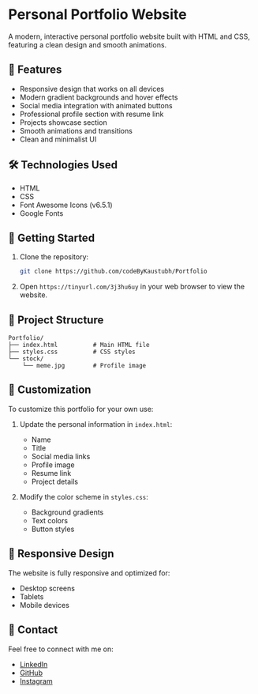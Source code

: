 # Personal Portfolio Website

A modern, interactive personal portfolio website built with HTML and CSS, featuring a clean design and smooth animations.

## 🌟 Features

- Responsive design that works on all devices
- Modern gradient backgrounds and hover effects
- Social media integration with animated buttons
- Professional profile section with resume link
- Projects showcase section
- Smooth animations and transitions
- Clean and minimalist UI

## 🛠️ Technologies Used

- HTML
- CSS
- Font Awesome Icons (v6.5.1)
- Google Fonts

## 🚀 Getting Started

1. Clone the repository:
   ```bash
   git clone https://github.com/codeByKaustubh/Portfolio
   ```

2. Open `https://tinyurl.com/3j3hu6uy` in your web browser to view the website.

## 📂 Project Structure

```
Portfolio/
├── index.html          # Main HTML file
├── styles.css          # CSS styles
└── stock/             
    └── meme.jpg        # Profile image
```

## 🎨 Customization

To customize this portfolio for your own use:

1. Update the personal information in `index.html`:
   - Name
   - Title
   - Social media links
   - Profile image
   - Resume link
   - Project details

2. Modify the color scheme in `styles.css`:
   - Background gradients
   - Text colors
   - Button styles

## 📱 Responsive Design

The website is fully responsive and optimized for:
- Desktop screens
- Tablets
- Mobile devices

## 🤝 Contact

Feel free to connect with me on:
- [LinkedIn](https://www.linkedin.com/in/kaustubh-rane-7262032b2/)
- [GitHub](https://github.com/codeByKaustubh)
- [Instagram](https://www.instagram.com/krane.__/)

